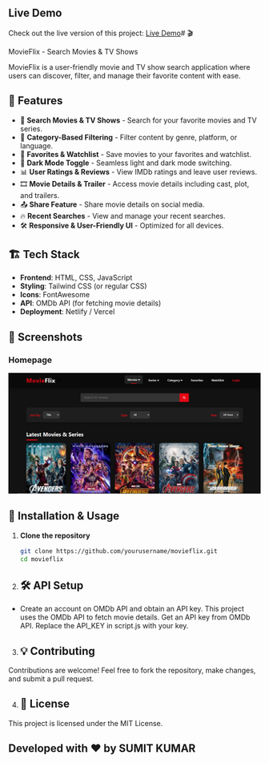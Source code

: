 ## Live Demo
Check out the live version of this project: [Live Demo](https://your-live-demo-link.com)# 🎬 


MovieFlix - Search Movies & TV Shows

MovieFlix is a user-friendly movie and TV show search application where users can discover, filter, and manage their favorite content with ease.

## 📌 Features

- 🔎 **Search Movies & TV Shows** - Search for your favorite movies and TV series.
- 📂 **Category-Based Filtering** - Filter content by genre, platform, or language.
- 🌟 **Favorites & Watchlist** - Save movies to your favorites and watchlist.
- 🌙 **Dark Mode Toggle** - Seamless light and dark mode switching.
- 📊 **User Ratings & Reviews** - View IMDb ratings and leave user reviews.
- 🎞️ **Movie Details & Trailer** - Access movie details including cast, plot, and trailers.
- 📤 **Share Feature** - Share movie details on social media.
- 🔥 **Recent Searches** - View and manage your recent searches.
- 🛠️ **Responsive & User-Friendly UI** - Optimized for all devices.

## 🏗️ Tech Stack

- **Frontend**: HTML, CSS, JavaScript
- **Styling**: Tailwind CSS (or regular CSS)
- **Icons**: FontAwesome
- **API**: OMDb API (for fetching movie details)
- **Deployment**: Netlify / Vercel

## 📸 Screenshots

### Homepage
![Homepage Screenshot](assets/home.png)


## 🚀 Installation & Usage

1. **Clone the repository**
   ```bash
   git clone https://github.com/yourusername/movieflix.git
   cd movieflix


2. ## 🛠️ API Setup
- Create an account on OMDb API and obtain an API key.
This project uses the OMDb API to fetch movie details.
Get an API key from OMDb API.
Replace the API_KEY in script.js with your key.


3. ## 💡 Contributing
Contributions are welcome! Feel free to fork the repository, make changes, and submit a pull request.

4. ## 📜 License
This project is licensed under the MIT License.


## Developed with ❤️ by SUMIT KUMAR
